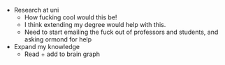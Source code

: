 - Research at uni
	- How fucking cool would this be!
	- I think extending my degree would help with this.
	- Need to start emailing the fuck out of professors and students, and asking ormond for help
- Expand my knowledge
	- Read + add to brain graph